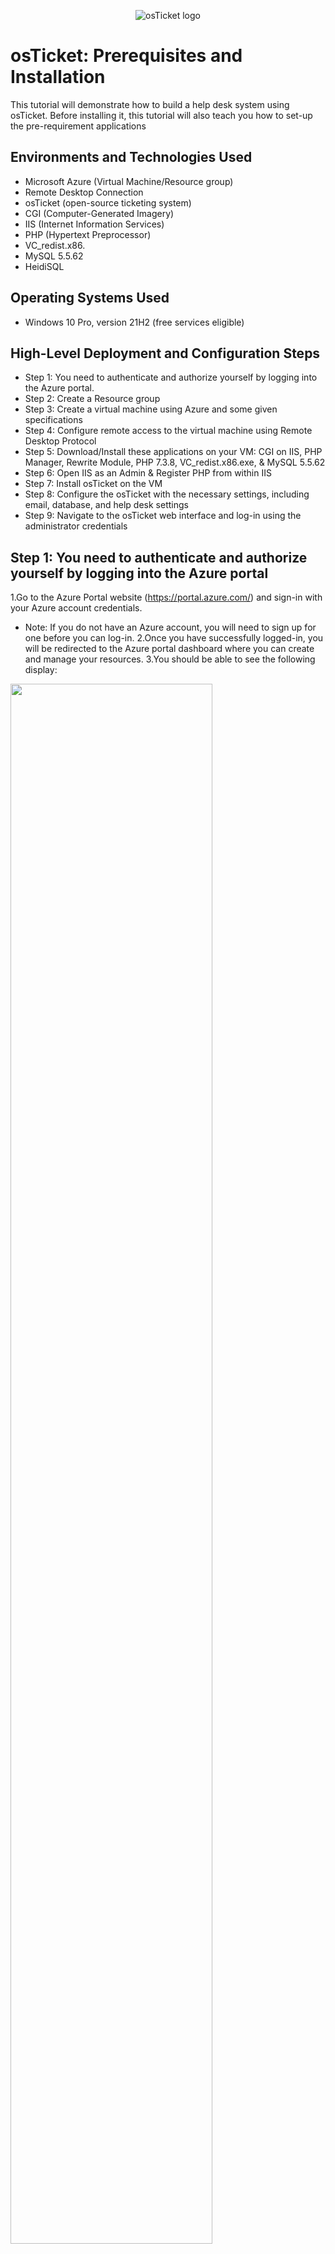 <p align="center">
<img src="https://i.imgur.com/Clzj7Xs.png" alt="osTicket logo"/>
</p>

<h1>osTicket: Prerequisites and Installation</h1>
This tutorial will demonstrate how to build a help desk system using osTicket. Before installing it, this tutorial will also teach you how to set-up the pre-requirement applications<br/>

<h2>Environments and Technologies Used</h2>

- Microsoft Azure (Virtual Machine/Resource group)
- Remote Desktop Connection 
- osTicket (open-source ticketing system)
- CGI (Computer-Generated Imagery) 
- IIS (Internet Information Services)
- PHP (Hypertext Preprocessor)
- VC_redist.x86.
- MySQL 5.5.62
- HeidiSQL
<h2>Operating Systems Used </h2>

- Windows 10 Pro, version 21H2 (free services eligible)</b> 

<h2>High-Level Deployment and Configuration Steps</h2>

- Step 1: You need to authenticate and authorize yourself by logging into the Azure portal.
- Step 2: Create a Resource group
- Step 3: Create a virtual machine using Azure and some given specifications
- Step 4: Configure remote access to the virtual machine using Remote Desktop Protocol
- Step 5: Download/Install these applications on your VM: CGI on IIS, PHP Manager, Rewrite Module, PHP 7.3.8, VC_redist.x86.exe, & MySQL 5.5.62
- Step 6: Open IIS as an Admin & Register PHP from within IIS
- Step 7: Install osTicket on the VM
- Step 8: Configure the osTicket with the necessary settings, including email, database, and help desk settings
- Step 9: Navigate to the osTicket web interface and log-in using the administrator credentials

<h2>Step 1: You need to authenticate and authorize yourself by logging into the Azure portal</h2>
 
1.Go to the Azure Portal website (https://portal.azure.com/) and sign-in with your Azure account credentials. 
- Note: If you do not have an Azure account, you will need to sign up for one before you can log-in.
2.Once you have successfully logged-in, you will be redirected to the Azure portal dashboard where you can create and manage your resources. 
3.You should be able to see the following display:
<p>
<img src="https://i.imgur.com/zr0sGpt.png" height="80%" width="80%"/>
</p>
<p>  

<h2>Step 2: Create a Resource group</h2>

1.Locate the search bar and type "Research groups".
2.To create a new item, click on the "+ Create" button located in the top left-corner next to the "Manage View" option.
   <ol type="a">
      <li>Choose your subscription (For Ex: Azure Subscription 1).</li>
      <li>Create a name of your resource group (Use: RG-osTicket).</li>
      <li>Choose a region to deploy the virtual machine to (For Ex: West US 3).</li>   
    </ol>

3.After, typing the given specifications click on the box "Review + create".
4.You should be able to see the following display:
<p>
<img src="https://i.imgur.com/ILYejQz.png" height="80%" width="80%"/>
</p>
<p>   

5.Then click "Create" located at the bottom left-corner.
 
- Note: By creating a Resource group, it would be like creating a container that will hold all of your related resources in one centralized location.

<h2>Step 3: Create a virtual machine using Azure and some given specifications</h2>

1.Again, click on the search bar and type "Virtual Machines".
2.Click on the "+ Create" button located on the top left-corner by "Switch to classic".
3.Choose the option "Azure virtual machine", enter the following information:
    <ol type="a">
      <li>Choose your subscription (For Ex: Azure Subscription 1).</li>
      <li>Create a name for resource group (Use: RG-osTicket).</li>
      <li>Enter a unique name for the virtual machine (Use: vm-osticket).</li>
      <li>For "Image" use: Windows 10 Pro, version 21H2 (free services eligible). </li>
      <li>For "Size" use: Standard_D4s_v3 - 4 vcpus, 16 GiB memory. </li>
      <li>For "Username" use: labuser.</li>
      <li>For "Password" make sure to make up one.</li>
      <li>For "Public inbound ports" click on "Allow selected ports".</li>
      <li>For "Select inbound ports" use: RDP 3389.</li>
    </ol>

- Note: After you checkmarked "I confirm I have an eligible Windows 10/11 license with multi-tenant hosting rights. Please confirm." located at bottom-left corner. Also, after you clicked on the "Review + create" button and review the settings. You should be able to see the following display:
<p>
<img src="https://i.imgur.com/mFRfIOw.png" height="80%" width="80%"/>
</p>
<p>  
    
- Note: Remember to keep your username and password you created in your notepad, as you will need them later. Also, verify that your information is correct!

4.Click on the "Create" button to create the virtual machine. 

- Note: It should take up 1-2 minutes to process the VM

5.Once the virtual machine Windows 10 Pro (21H2) is created, you can access it through the Azure portal or by using remote desktop tools.

<h2>Step 4: Configure remote access to the virtual machine using Remote Desktop Protocol</h2>

1.On the search bar, type "Virtual Machines".
- Note: After you created your VM, you should be able to see the following display:

<p>
<img src="https://i.imgur.com/yiGKwd4.png" height="80%" width="80%"/>
</p>
<p>  

2.Click the blue link "vm-osticket" located under "Name".
3.On the "Overview" tab, find/copy the Public IP address located under "Size"; Essentials.
<p>
<img src="https://i.imgur.com/6WKUKJ0.png" height="80%" width="80%"/>
</p>
<p>  

4.To access Remote Desktop Connection on Windows, navigate to the bottom-left corner and click on the "Start" button (Windows logo), then search for "Remote Desktop Connection" and open it. For Mac users download the app "remote- Microsoft Remote Desktop" from the App Store.
 
5.Paste the Public IP address(from your VM) in the computer name field and click "Connect". For Mac users paste the IP Address on "PC-name" and click "add".
 
 <p>
<img src="https://i.imgur.com/So0Dn0n.png" height="80%" width="80%"/>
</p>
<p>  
 
6.Afterwards, make sure to log-in your credentials from Step 3 (Use Username: labuser/Password: Your unique password).

- Note: For Windows users click "Yes" to connect to your VM. Observe the following display: 
<p>
<img src="https://i.imgur.com/xHG3t9h.png" height="80%" width="80%"/>
</p>
<p>  
 
7.Please wait until your virtual machine logs you in.
8.Then choose the following options for "Choose privacy settings for your device": 
    <ol type="a">
      <li>Location: No </li>
      <li>Diagnostic Data: No</li>
      <li>Tailored experiences: No</li>
      <li>Find my device: No</li>
     <li>Inking and Typing: No</li>
     <li>Advertising ID: No</li>
    </ol>
9.Click "Accept"

<h2>Step 5: Download/Install the following applications on your VM: CGI on IIS, PHP Manager, Rewrite Module, PHP 7.3.8, VC_redist.x86.exe, & MySQL 5.5.62</h2>

1.Install/Enable CGI on IIS. Do the following: 
    <ol type="a">
      <li>Right-click the "Start" Button (Windows logo) and click "Run"</li>
      <li>Type "control" for the "Run" panel and click "OK"</li>
      <li>On the Control Panel, do not click "Uninstall a program". Click "Programs".  </li>
      <li>Under "Programs and features", click "Turn Windows features on or off"</li>
      <li>By checking the box next to it, turn on "Internet Information Services.</li>
      <li>Expand IIS with "+" icon and double-click on "World Wide Web Services".</li>
      <li>Under WWWS, expand "Application Development Features" by double-clicking it.</li>
      <li>Check on the box next "CGI".</li>
      <li>Click "Okay".</li>
      <li>After the installation is complete make sure to close it.</li>
      <li> To verify your webserver is up & running, open Microsoft Edge and type on the URL "127.0.0.1".</li>
    </ol>  
- Note: By Installing/Enabling CGI on IIS, it lets you provide the necessary infrastructure for OSTicket to function correctly. Without CGI, the application would not work properly.

- Image Display of Step 5: 1.D
<p>
<img src="https://i.imgur.com/nhrzyaE.png" height="80%" width="80%"/>
</p>
<p> 

- Image Display of Step 5: 1.E-H
<p>
<img src="https://i.imgur.com/toQ7vio.png" height="80%" width="80%"/>
</p>
<p> 
 
2.Download/Install PHP Manager for IIS  
    <ol type="a">
      <li>On your VM, open Microsoft Edge and paste the following link: https://drive.google.com/file/d/1RHsNd4eWIOwaNpj3JW4vzzmzNUH86wY_/view </li>
      <li>After downloading PHP Manager, go to Downloads; File Explorer.</li>
      <li>Double-click "PHPManagerForIIS_V1.5.0 from the "Download" section.</li>
      <li>To agree to the License Agreement, navigate through the settings and click on the "agree" button.</li>
    </ol>
- Note: Note: You need to download and install PHP Manager for IIS when using osticket system because it is required for osticket to run properly.

- Image Display of Step 5: 2.A 
<p>
<img src="https://i.imgur.com/CkmZM9S.png" height="80%" width="80%"/>
</p>
<p> 

- Image Display of Step 5: 2.A
<p>
<img src="https://i.imgur.com/KhtmG5X.png" height="80%" width="80%"/>
</p>
<p> 

3.Download/Install Rewrite Module 
    <ol type="a">
      <li>On your VM, open Microsoft Edge and paste the following link: https://drive.google.com/file/d/1tIK9GZBKj1JyUP87eewxgdNqn9pZmVmY/view </li>
      <li>Repeat previous instructions from Step 5: 2B, 2C, & 2D for "rewrite_amd64_en-US". </li>
    </ol>
- Note: The purpose of Rewrite Module for osticket is to improve the user experience and search engine optimization of your osticket installation. 

4.Create the directory C:\PHP
     <ol type="a">
      <li> On File Explorer, click "This PC".</li>
      <li> Under Devices & drives, proceed by double-clicking "Windows (C:)".</li>
      <li> Right-click, and click on "New" to create a folder.</li>
      <li> Name the folder to "PHP".</li>
    </ol>
  
- Note: The purpose of "PHP" folder within C:\PHP is to unzip the contents of the following program: PHP 7.3.8.

- Image Display of Step 5: 4.A-D
<p>
<img src="https://i.imgur.com/e0JaClP.png" height="80%" width="80%"/>
</p>
<p> 

5.Download PHP 7.3.8 and unzip the contents into C:\PHP
     <ol type="a">
      <li> On your VM, open Microsoft Edge and paste the following link: https://drive.google.com/file/d/1snNMtLdCOpMtkCyD4mvl9yOOmvVIp9fP/view </li>
      <li> Go to Downloads; File Explorer. </li>
      <li> Right-click on "php-7.3.8" and click on "Extract All".</li>
      <li> On the panel, "Extract Compressed (Zipped) Folders" click on "Browse".</li>
      <li> Re-do instructions from 4A & 4B.</li>
      <li> Double-click on "PHP" folder.</li>
      <li> At the right bottom corner of "Selection a destination", click on "Select Folder".</li>
      <li> Click on "Extract".</li>
    </ol>
    
- Note: You need to download PHP 7.3.8 and unzip the contents into C:\PHP for osticket because it is a requirement for running PHP scripts on your web server.

- Image Display of Step 5: 5.A
<p>
<img src="https://i.imgur.com/4xjzlyg.png" height="80%" width="80%"/>
</p>
<p> 
 
- Image Display of Step 5: 5.D
<p>
<img src="https://i.imgur.com/fwQJaHW.png" height="80%" width="80%"/>
</p>
<p> 

- Image Display of Step 5: 5.F-G
<p>
<img src="https://i.imgur.com/G9vj0ay.png" height="80%" width="80%"/>
</p>
<p> 

- Image Display of Step 5: 5.H
<p>
<img src="https://i.imgur.com/fLkULxx.png" height="80%" width="80%"/>
</p>
<p> 
 
6.Download/Install VC_redist.x86.exe
     <ol type="a">
      <li> On your VM, open Microsoft Edge and paste the following link: https://drive.google.com/file/d/1s1OsGF3-ioO0_9LYizPRiVuIkb3lFJgH/view </li>
      <li> Repeat previous directions from 2B, 2C, & 2D for "VC_redist.x86.exe". </li>
    </ol>

- Note: Downloading & installing VC_redist.x86.exe is necessary to ensure that osTicket can run on your computer without any issues.

7.Download/Install MySQL 5.5.62 (mysql-5.5.62-win32.msi)
     <ol type="a">
      <li> On your VM, open Microsoft Edge and paste the following link: https://drive.google.com/file/d/1_OWh9p7VQLcrB0q_V7qT8yHl0xo5gv7z/view </li>
      <li> Repeat previous directions from 2B & 2C for "MySQL 5.5.62".</li>
      <li> After agreeing to "End User License Agreement". You will see the following display: </li>      
      <li> Click "Typical".</li>
      <li> Afterwards, install the application.</li>
      <li> Click "Finish".</li>
      <li> Click "Next" on "Welcome to the MySQL Server Instance Configuration Wizard 1.0.17.0".</li>
      <li> Choose "Standard Configuration" and click "Next".</li>
      <li> Both on "New root password" & "Confirm" use:Password1(Optional).</li>
      <li> Click "Next" and click "Execute".</li>
      <li> After the download is complete click on "finish".</li>
    </ol>

- Note: The reason why you need to download and install this specific version of MySQL is because osticket was designed to work with it. Installing a different version of MySQL or a different database management system altogether may cause compatibility issues and may prevent osticket from functioning properly.

- Image Display of Step 5: 7.D
<p>
<img src="https://i.imgur.com/KxlTZ32.png" height="80%" width="80%"/>
</p>
<p> 
 
- Image Display of Step 5: 7.H
<p>
<img src="https://i.imgur.com/6NlwNgo.png" height="80%" width="80%"/>
</p>
<p> 

- Image Display of Step 5: 7.I-J
<p>
<img src="https://i.imgur.com/feFhhht.png" height="80%" width="80%"/>
</p>
<p> 

<h2>Step 6: Open IIS as an Admin & Register PHP from within IIS</h2>

1.At the bottom left corner, click on "Windows" Button.
2.Type "ISS", right-click it and choose the option: "Run as administrator".
3.Double-click "PHP Manager".
4.To enable PHP Manager, under PHP Setup, click on "Register new PHP version".
5.Double-click on "PHP" folder and click on "php-cgi".
6.Go back to vm-osticket Home, by clicking the server "vm-osticket (vm-osticket\labuser)" located at the top-left corner.
7.Then restart the server, under Manage Server, by clicking on "Restart". 
 
- Note: Opening IIS as an administrator and registering PHP allows the process of PHP files, which are required to run osticket on a Windows server.

- Image Display of Step 6.3 
<p>
<img src="https://i.imgur.com/04zJAen.png" height="80%" width="80%"/>
</p>
<p> 

- Image Display of Step 6.4
<p>
<img src="https://i.imgur.com/OwhmRH5.png" height="80%" width="80%"/>
</p>
<p> 
 
- Image Display of Step 6.5 
<p>
<img src="https://i.imgur.com/kWoXKd4.png" height="80%" width="80%"/>
</p>
<p> 
 
- Image Display of Step 6.7
<p>
<img src="https://i.imgur.com/ete7bMT.png" height="80%" width="80%"/>
</p>
<p> 
  
<h2>Step 7: Install osTicket on the VM</h2>

1.On your VM, download osTicket-v1.15.8.zip from the following link: https://drive.google.com/drive/u/1/folders/1APMfNyfNzcxZC6EzdaNfdZsUwxWYChf6

- Image Display of Step 7.1
<p>
<img src="https://i.imgur.com/7YQBvuQ.png" height="80%" width="80%"/>
</p>
<p> 

<h2>Step 8: Configure the osTicket with the necessary settings, including email, database, and help desk settings</h2>

1.Extract and copy "upload" folder to c:\inetpub\wwwroot
     <ol type="a">
      <li> Open File Explorer and have it open on "This PC" and double-click on "Windows (C:)".</li>
      <li> Double-click on "inetpub" folder and then proceed by double-clicking on "wwwroot".</li>      
      <li> Separately, open another Windows File Explorer and go to Downloads.</li>
      <li> Then double-click on "osTicket-v1.15.8" zip file.</li>
      <li> Now, have both Windows File Explorers on display to drag "upload" folder to wwwwroot.</li>
      <li> Within the wwwroot file folder, rename "upload" to "osTicket".</li>
    </ol>

- Image Display of Step 8: 1.A-B
<p>
<img src="https://i.imgur.com/JkpPG8Y.png" height="80%" width="80%"/>
</p>
<p> 
    
- Image Display of Step 8: 1.E
<p>
<img src="https://i.imgur.com/5reVM7j.png" height="80%" width="80%"/>
</p>
<p>     

- Image Display of Step 8: 1.F
<p>
<img src="https://i.imgur.com/thKmnkv.png" height="80%" width="80%"/>
</p>
<p>     
      
2.Reload ISS (Open IIS, Stop and Start the server) 
     <ol type="a">
      <li> To refresh it again, go back to the Internet Information Services(IIS) Manager App and repeat Step 6: 6 & 7.</li>
      <li> On the upper left corner, under "Connections", double-click on "Sites", "Default Web Site", & then "os-Ticket" file.</li>
      <li> Then on the upper-right corner, under "Manage Folder", click on "Browse *:80".</li>
      <li> After clicking "Browse *:80", you should have the following display open:</li>
    </ol> 
- Note: If you don't have the osTicket Installer browser open, you can re-do all of your steps from the beginning or troubleshoot the issue.

- Image Display of Step 8: 2.B-C
<p>
<img src="https://i.imgur.com/ZnH6Utr.png" height="80%" width="80%"/>
</p>
<p>  

- Image Display of Step 8: 2.D
<p>
<img src="https://i.imgur.com/KWHaPpm.png" height="80%" width="80%"/>
</p>
<p>  

3.Enable extensions for Osticket Installer on ISS. 
     <ol type="a">
      <li> Return to Internet Information Services(IIS) Manager App and at the upper-left corner, under "Connections", click on "vm-osticket". </li>
      <li> Then proceed by clicking "Sites" and "OsTicket".</li>
      <li> Double-click on "PHP Manager".</li>
      <li> Under PHP Extensions, click on "Enable or disable an extension".</li>
      <li> Look for php_imap.dll, php_intl.dll, & php_opcache.dll</li>
      <li> One by one enable them by clicking "Enable" located, under "actions", at the upper right corner.</li>
      <li> Return to Osticket Installer browser and refresh it, and observe the changes.</li>
    </ol> 
  
- Image Display of Step 8: 3.A-C
<p>
<img src="https://i.imgur.com/dIaq0iA.png" height="80%" width="80%"/>
</p>
<p>  

- Image Display of Step 8: 3.D
<p>
<img src="https://i.imgur.com/UntQY8Z.png" height="80%" width="80%"/>
</p>
<p>  
 
- Image Display of Step 8: 3.E-F
<p>
<img src="https://i.imgur.com/myYNbpc.png" height="80%" width="80%"/>
</p>
<p>  
 
- Image Display of Step 8: 3.G
<p>
<img src="https://i.imgur.com/3iL3x8a.png" height="80%" width="80%"/>
</p>
<p>  
    
4.Rename: ost-config.php
     <ol type="a">
      <li> Go to File Explorer, then to "This PC", "Windows (C:)", "inetpub", "wwwroot", "osTicket", and "Include".</li>
      <li> Scroll down to find "ost-sampleconfig.php" and right-click it to rename it: "ost-config.php".</li>
    </ol> 

- Image Display of Step 8: 4.A-B
<p>
<img src="https://i.imgur.com/NoqPtKe.png" height="80%" width="80%"/>
</p>
<p>  
     
5.Assign Permissions: ost-config.php
     <ol type="a">
      <li> Again right-click "ost-config.php" and click on "Properties" and then click to "Security".</li>
      <li> Below "Permissions for SYSTEM" click on "Advanced".</li>
      <li> Click on "Disable inheritance".</li>
      <li> Click "Remove all inherited permissions from this object".</li>
      <li> Click "Add" and click on "Select a principle".</li>
      <li> Type "everyone" for "Enter the object name to object".</li>
      <li> Click "Check Names", then "Okay".</li>
      <li> Check on the box "Full control", then "Okay".</li>
      <li> Click "Okay" for "Advanced Security Settings" and click "Apply".</li>
    </ol> 
 
- Image Display of Step 8: 5.A-B
<p>
<img src="https://i.imgur.com/kAXlfDm.png" height="80%" width="80%"/>
</p>
<p>  

- Image Display of Step 8: 5.C-D
<p>
<img src="https://i.imgur.com/Oe6YUKK.png" height="80%" width="80%"/>
</p>
<p>  
 
- Image Display of Step 8: 5.E
<p>
<img src="https://i.imgur.com/SZHE5fi.png" height="80%" width="80%"/>
</p>
<p>  
 
- Image Display of Step 8: 5.F-G
<p>
<img src="https://i.imgur.com/4kY9rIX.png" height="80%" width="80%"/>
</p>
<p>   
 
6.Download/Install HeidiSQL
     <ol type="a">
      <li> On your VM, download it with this link: https://docs.google.com/document/d/1WovrX2DaS9xkfaSr4LXyB4YnnWpXIgPCMMbbfgHmGVw/edit</li>
      <li> Go to "Downloads" on File Explorer. Also, Double-click HeidiSQL.</li>
      <li> After agreeing "the License Agreement", keep clicking "Next" until you see the "Install" option.</li>
      <li> Click "install". Then, click on "Finish".</li>
      <li> At bottom left corner click on "New" (Do not click on the down-arrow button).</li>
      <li> For the "User" use: "root" and for password use: "Password1".</li>
      <li> At the bottom click "Open".</li>
      <li> Right-click on "Unnamed", then to "Create new" and on "Database". </li>
      <li> On the panel "Create database", Type "osTicket" on "Name". Click "Okay" </li>
    </ol> 
 
- Image Display of Step 8: 6.E-G
<p>
<img src="https://i.imgur.com/e8ADuIK.png" height="80%" width="80%"/>
</p>
<p>  
 
- Image Display of Step 8: 6.H-I
<p>
<img src="https://i.imgur.com/Q94mvv5.png" height="80%" width="80%"/>
</p>
<p>  
    
7.Continue Setting up osTicket Installer in the browser
     <ol type="a">
      <li> Return to OSTicket Installer and click "Continue" at the bottom page.</li>
      <li> Under System Settings, type your desired "Helpdesk Name" & "Default Email" (Ex Name: Jacob Helpdesk).</li>
      <li> Under Admin User, type your desired "First Name", "Last Name", & "Email Address". </li>
      <li> For the "Username" use: user_admin & Password use: Password1 </li>
      <li> Under Database Settings, on "MySQL Database"(use:osTicket), "MySQL Username"(use:root), & "MySQL Password"(use:Password1).</li>
      <li> Click "Install Now".</li>  
      <li> If successful you should see the following display: </li>    
    </ol> 

- Note: Make sure you save Username & Password on your notepad just in case if you need it later on.

- Image Display of Step 8: 7.D-F
<p>
<img src="https://i.imgur.com/j0vYVe9.png" height="80%" width="80%"/>
</p>
<p>  

- Image Display of Step 8: 7.G
<p>
<img src="https://i.imgur.com/cNBQVcy.png" height="80%" width="80%"/>
</p>
<p>  
 
<h2>Step 9: Navigate to the osTicket web interface and log-in using the administrator credentials</h2>

1.Before you navigate the osTicket web interface, we need to clean Up first.
     <ol type="a">
      <li> Return to "osTicket" folder on File Explorer.</li>
      <li> Right-click on "setup" and "Delete".</li>
     </ol> 

- Image Display of Step 9: 1.A-B
<p>
<img src="https://i.imgur.com/AWaXU6W.png" height="80%" width="80%"/>
</p>
<p>  

2.Inside of C:\inetpub\wwwroot\osTicket\include\ost-config.php reset the permissions back to ost-config.php
     <ol type="a">
      <li> Find "ost-config.php" and right-click on "Properties".</li>
      <li> Go to Security.</li>
      <li> Under "Permissions for Everyone", click on "Advanced".</li>
      <li> Click "Allow Eveyone". Then "Edit".</li>
      <li> Uncheck the following: "Full control", "Modify", & "Write".</li>
      <li> Click "Okay". Then "Apply". Afterwards, "Okay". </li>
     </ol> 

- Image Display of Step 9: 2.A
<p>
<img src="https://i.imgur.com/v3namCt.png" height="80%" width="80%"/>
</p>
<p>  

- Image Display of Step 9: 2.B-C
<p>
<img src="https://i.imgur.com/tlLlGAl.png" height="80%" width="80%"/>
</p>
<p>  
    
- Image Display of Step 9: 2.D
<p>
<img src="https://i.imgur.com/PyUvRvr.png" height="80%" width="80%"/>
</p>
<p>     
 
- Image Display of Step 9: 2.E
<p>
<img src="https://i.imgur.com/kOq4aOQ.png" height="80%" width="80%"/>
</p>
<p>  
        
3.Congrats, hopefully the Osticket app is installed with no errors!
     <ol type="a">
      <li> Browse to your help desk log-in page: http://localhost/osTicket/scp/login.php </li>
      <li> Type in your Email or Username/Password.(Step 8;7D use:user_admin & use:Password1).</li>
      <li> Congratulations of having it working!</li>
    </ol> 

- Image Display of Step 9: 3.A-C
<p>
<img src="https://i.imgur.com/0Ysb1YX.png" height="80%" width="80%"/>
</p>
<p>  
